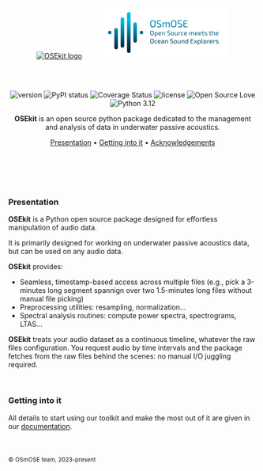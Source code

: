 <br>
<br>
<div align="center">

[![OSEkit logo](https://raw.githubusercontent.com/Project-OSmOSE/OSEkit/refs/heads/main/docs/logo/osekit_small.png)](https://github.com/Project-OSmOSE/OSEkit)
&nbsp;&nbsp;&nbsp;&nbsp;&nbsp;&nbsp;
[![OSmOSE logo](https://raw.githubusercontent.com/Project-OSmOSE/OSEkit/refs/heads/main/docs/logo/osmose_texte_sombre_small.png)](https://osmose.ifremer.fr/)

<br>
<br>

![version](https://img.shields.io/pypi/v/osekit?label=osekit)
![PyPI status](https://img.shields.io/pypi/status/osekit)
![Coverage Status](https://coveralls.io/repos/github/Project-OSmOSE/OSEkit/badge.svg?branch=version-bump)
![license](https://img.shields.io/github/license/mashape/apistatus.svg)
![Open Source Love](https://img.shields.io/badge/open%20source-♡-lightgrey)
![Python 3.12](https://img.shields.io/pypi/pyversions/osekit)


**OSEkit** is an open source python package dedicated to the management and analysis of data in underwater passive acoustics.

[Presentation](#presentation) •
[Getting into it](#getting-into-it) •
[Acknowledgements](#acknowledgements)
# ㅤ

</div>

### Presentation

**OSEkit** is a Python open source package designed for effortless manipulation of audio data.

It is primarily designed for working on underwater passive acoustics data, but can be used on any audio data.

**OSEkit** provides:

- Seamless, timestamp-based access across multiple files (e.g., pick a 3-minutes long segment spannign over two 1.5-minutes long files without manual file picking)
- Preprocessing utilities: resampling, normalization...
- Spectral analysis routines: compute power spectra, spectrograms, LTAS...

**OSEkit** treats your audio dataset as a continuous timeline, whatever the raw files configuration.
You request audio by time intervals and the package fetches from the raw files behind the scenes: no manual I/O juggling required.

<br>

### Getting into it

All details to start using our toolkit and make the most out of it are given in our [documentation](https://project-osmose.github.io/OSEkit/).

<br>


<sub>© OSmOSE team, 2023-present</sub>
